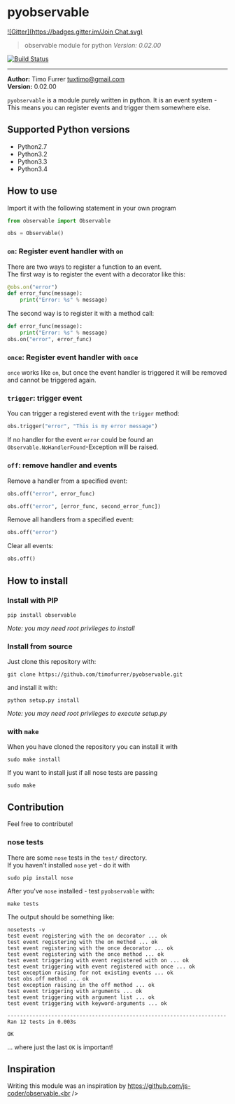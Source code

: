 # pyobservable
[![Gitter](https://badges.gitter.im/Join Chat.svg)](https://gitter.im/timofurrer/pyobservable?utm_source=badge&utm_medium=badge&utm_campaign=pr-badge&utm_content=badge)
> observable module for python
> *Version: 0.02.00*

[![Build Status](https://travis-ci.org/timofurrer/pyobservable.svg)](https://travis-ci.org/timofurrer/pyobservable)

***

**Author:** Timo Furrer <tuxtimo@gmail.com><br />
**Version:** 0.02.00<br />

`pyobservable` is a module purely written in python. It is an event system - This means you can register events and trigger them somewhere else.

## Supported Python versions

- Python2.7
- Python3.2
- Python3.3
- Python3.4

## How to use
Import it with the following statement in your own program

```python
from observable import Observable

obs = Observable()
```

### `on`: Register event handler with `on`
There are two ways to register a function to an event.<br />
The first way is to register the event with a decorator like this:

```python
@obs.on("error")
def error_func(message):
    print("Error: %s" % message)
```

The second way is to register it with a method call:

```python
def error_func(message):
    print("Error: %s" % message)
obs.on("error", error_func)
```

### `once`: Register event handler with `once`
`once` works like `on`, but once the event handler is triggered it will be removed and cannot be triggered again.

### `trigger`: trigger event
You can trigger a registered event with the `trigger` method:

```python
obs.trigger("error", "This is my error message")
```

If no handler for the event `error` could be found an `Observable.NoHandlerFound`-Exception will be raised.

### `off`: remove handler and events
Remove a handler from a specified event:

```python
obs.off("error", error_func)
```

```python
obs.off("error", [error_func, second_error_func])
```

Remove all handlers from a specified event:

```python
obs.off("error")
```

Clear all events:

```python
obs.off()
```

## How to install

### Install with PIP

    pip install observable

*Note: you may need root privileges to install*

### Install from source
Just clone this repository with:

    git clone https://github.com/timofurrer/pyobservable.git

and install it with:

    python setup.py install

*Note: you may need root privileges to execute setup.py*

### with `make`

When you have cloned the repository you can install it with

    sudo make install

If you want to install just if all nose tests are passing

    sudo make

## Contribution
Feel free to contribute!

### nose tests

There are some `nose` tests in the `test/` directory. <br />
If you haven't installed `nose` yet - do it with

    sudo pip install nose

After you've `nose` installed - test `pyobservable` with:

    make tests

The output should be something like:

    nosetests -v
    test event registering with the on decorator ... ok
    test event registering with the on method ... ok
    test event registering with the once decorator ... ok
    test event registering with the once method ... ok
    test event triggering with event registered with on ... ok
    test event triggering with event registered with once ... ok
    test exception raising for not existing events ... ok
    test obs.off method ... ok
    test exception raising in the off method ... ok
    test event triggering with arguments ... ok
    test event triggering with argument list ... ok
    test event triggering with keyword-arguments ... ok

    ----------------------------------------------------------------------
    Ran 12 tests in 0.003s

    OK

... where just the last `OK` is important!


## Inspiration
Writing this module was an inspiration by https://github.com/js-coder/observable.<br /><br/>

